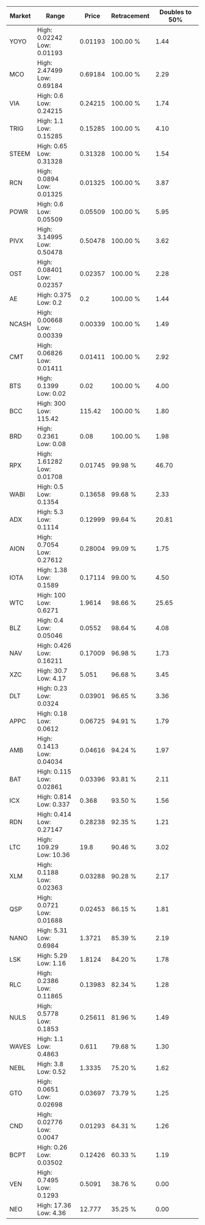| Market | Range | Price| Retracement | Doubles to 50% |
| --- | --- | --- | --- | --- |
| YOYO | High: 0.02242<br />Low: 0.01193 | 0.01193 | 100.00 % | 1.44 |
| MCO | High: 2.47499<br />Low: 0.69184 | 0.69184 | 100.00 % | 2.29 |
| VIA | High: 0.6<br />Low: 0.24215 | 0.24215 | 100.00 % | 1.74 |
| TRIG | High: 1.1<br />Low: 0.15285 | 0.15285 | 100.00 % | 4.10 |
| STEEM | High: 0.65<br />Low: 0.31328 | 0.31328 | 100.00 % | 1.54 |
| RCN | High: 0.0894<br />Low: 0.01325 | 0.01325 | 100.00 % | 3.87 |
| POWR | High: 0.6<br />Low: 0.05509 | 0.05509 | 100.00 % | 5.95 |
| PIVX | High: 3.14995<br />Low: 0.50478 | 0.50478 | 100.00 % | 3.62 |
| OST | High: 0.08401<br />Low: 0.02357 | 0.02357 | 100.00 % | 2.28 |
| AE | High: 0.375<br />Low: 0.2 | 0.2 | 100.00 % | 1.44 |
| NCASH | High: 0.00668<br />Low: 0.00339 | 0.00339 | 100.00 % | 1.49 |
| CMT | High: 0.06826<br />Low: 0.01411 | 0.01411 | 100.00 % | 2.92 |
| BTS | High: 0.1399<br />Low: 0.02 | 0.02 | 100.00 % | 4.00 |
| BCC | High: 300<br />Low: 115.42 | 115.42 | 100.00 % | 1.80 |
| BRD | High: 0.2361<br />Low: 0.08 | 0.08 | 100.00 % | 1.98 |
| RPX | High: 1.61282<br />Low: 0.01708 | 0.01745 | 99.98 % | 46.70 |
| WABI | High: 0.5<br />Low: 0.1354 | 0.13658 | 99.68 % | 2.33 |
| ADX | High: 5.3<br />Low: 0.1114 | 0.12999 | 99.64 % | 20.81 |
| AION | High: 0.7054<br />Low: 0.27612 | 0.28004 | 99.09 % | 1.75 |
| IOTA | High: 1.38<br />Low: 0.1589 | 0.17114 | 99.00 % | 4.50 |
| WTC | High: 100<br />Low: 0.6271 | 1.9614 | 98.66 % | 25.65 |
| BLZ | High: 0.4<br />Low: 0.05046 | 0.0552 | 98.64 % | 4.08 |
| NAV | High: 0.426<br />Low: 0.16211 | 0.17009 | 96.98 % | 1.73 |
| XZC | High: 30.7<br />Low: 4.17 | 5.051 | 96.68 % | 3.45 |
| DLT | High: 0.23<br />Low: 0.0324 | 0.03901 | 96.65 % | 3.36 |
| APPC | High: 0.18<br />Low: 0.0612 | 0.06725 | 94.91 % | 1.79 |
| AMB | High: 0.1413<br />Low: 0.04034 | 0.04616 | 94.24 % | 1.97 |
| BAT | High: 0.115<br />Low: 0.02861 | 0.03396 | 93.81 % | 2.11 |
| ICX | High: 0.814<br />Low: 0.337 | 0.368 | 93.50 % | 1.56 |
| RDN | High: 0.414<br />Low: 0.27147 | 0.28238 | 92.35 % | 1.21 |
| LTC | High: 109.29<br />Low: 10.36 | 19.8 | 90.46 % | 3.02 |
| XLM | High: 0.1188<br />Low: 0.02363 | 0.03288 | 90.28 % | 2.17 |
| QSP | High: 0.0721<br />Low: 0.01688 | 0.02453 | 86.15 % | 1.81 |
| NANO | High: 5.31<br />Low: 0.6984 | 1.3721 | 85.39 % | 2.19 |
| LSK | High: 5.29<br />Low: 1.16 | 1.8124 | 84.20 % | 1.78 |
| RLC | High: 0.2386<br />Low: 0.11865 | 0.13983 | 82.34 % | 1.28 |
| NULS | High: 0.5778<br />Low: 0.1853 | 0.25611 | 81.96 % | 1.49 |
| WAVES | High: 1.1<br />Low: 0.4863 | 0.611 | 79.68 % | 1.30 |
| NEBL | High: 3.8<br />Low: 0.52 | 1.3335 | 75.20 % | 1.62 |
| GTO | High: 0.0651<br />Low: 0.02698 | 0.03697 | 73.79 % | 1.25 |
| CND | High: 0.02776<br />Low: 0.0047 | 0.01293 | 64.31 % | 1.26 |
| BCPT | High: 0.26<br />Low: 0.03502 | 0.12426 | 60.33 % | 1.19 |
| VEN | High: 0.7495<br />Low: 0.1293 | 0.5091 | 38.76 % | 0.00 |
| NEO | High: 17.36<br />Low: 4.36 | 12.777 | 35.25 % | 0.00 |
